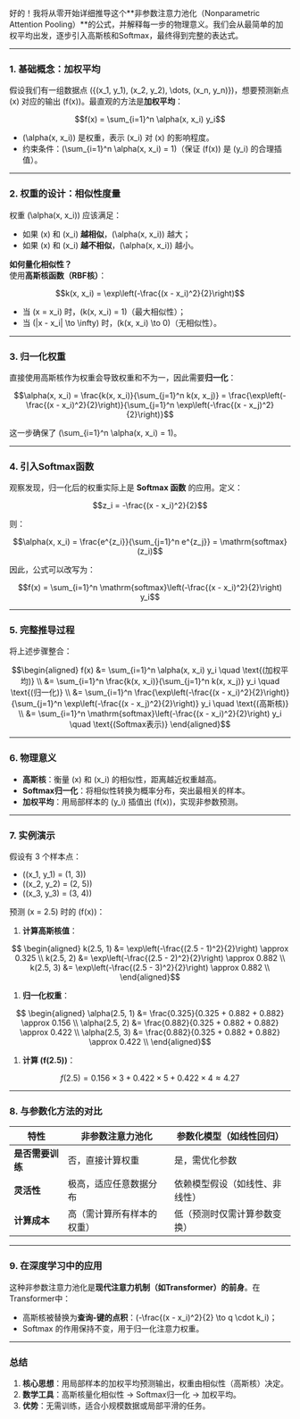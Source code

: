 好的！我将从零开始详细推导这个\*\*非参数注意力池化（Nonparametric Attention Pooling）\*\*的公式，并解释每一步的物理意义。我们会从最简单的加权平均出发，逐步引入高斯核和Softmax，最终得到完整的表达式。

***

### **1. 基础概念：加权平均**

假设我们有一组数据点 ({(x\_1, y\_1), (x\_2, y\_2), \dots, (x\_n, y\_n)})，想要预测新点 (x) 对应的输出 (f(x))。最直观的方法是**加权平均**：

```math
f(x) = \sum_{i=1}^n \alpha(x, x_i) y_i
```

*   (\alpha(x, x\_i)) 是权重，表示 (x\_i) 对 (x) 的影响程度。
*   约束条件：(\sum\_{i=1}^n \alpha(x, x\_i) = 1)（保证 (f(x)) 是 (y\_i) 的合理插值）。

***

### **2. 权重的设计：相似性度量**

权重 (\alpha(x, x\_i)) 应该满足：

*   如果 (x) 和 (x\_i) **越相似**，(\alpha(x, x\_i)) 越大；
*   如果 (x) 和 (x\_i) **越不相似**，(\alpha(x, x\_i)) 越小。

**如何量化相似性？**\
使用**高斯核函数（RBF核）**：

```math
k(x, x_i) = \exp\left(-\frac{(x - x_i)^2}{2}\right)
```

*   当 (x = x\_i) 时，(k(x, x\_i) = 1)（最大相似性）；
*   当 (|x - x\_i| \to \infty) 时，(k(x, x\_i) \to 0)（无相似性）。

***

### **3. 归一化权重**

直接使用高斯核作为权重会导致权重和不为一，因此需要**归一化**：

```math
\alpha(x, x_i) = \frac{k(x, x_i)}{\sum_{j=1}^n k(x, x_j)} = \frac{\exp\left(-\frac{(x - x_i)^2}{2}\right)}{\sum_{j=1}^n \exp\left(-\frac{(x - x_j)^2}{2}\right)}
```

这一步确保了 (\sum\_{i=1}^n \alpha(x, x\_i) = 1)。

***

### **4. 引入Softmax函数**

观察发现，归一化后的权重实际上是 **Softmax 函数** 的应用。定义：

```math
z_i = -\frac{(x - x_i)^2}{2}
```

则：

```math
\alpha(x, x_i) = \frac{e^{z_i}}{\sum_{j=1}^n e^{z_j}} = \mathrm{softmax}(z_i)
```

因此，公式可以改写为：

```math
f(x) = \sum_{i=1}^n \mathrm{softmax}\left(-\frac{(x - x_i)^2}{2}\right) y_i
```

***

### **5. 完整推导过程**

将上述步骤整合：

```math
\begin{aligned}
f(x) &= \sum_{i=1}^n \alpha(x, x_i) y_i \quad \text{(加权平均)} \\
&= \sum_{i=1}^n \frac{k(x, x_i)}{\sum_{j=1}^n k(x, x_j)} y_i \quad \text{(归一化)} \\
&= \sum_{i=1}^n \frac{\exp\left(-\frac{(x - x_i)^2}{2}\right)}{\sum_{j=1}^n \exp\left(-\frac{(x - x_j)^2}{2}\right)} y_i \quad \text{(高斯核)} \\
&= \sum_{i=1}^n \mathrm{softmax}\left(-\frac{(x - x_i)^2}{2}\right) y_i \quad \text{(Softmax表示)}
\end{aligned}
```

***

### **6. 物理意义**

*   **高斯核**：衡量 (x) 和 (x\_i) 的相似性，距离越近权重越高。
*   **Softmax归一化**：将相似性转换为概率分布，突出最相关的样本。
*   **加权平均**：用局部样本的 (y\_i) 插值出 (f(x))，实现非参数预测。

***

### **7. 实例演示**

假设有 3 个样本点：

*   ((x\_1, y\_1) = (1, 3))
*   ((x\_2, y\_2) = (2, 5))
*   ((x\_3, y\_3) = (3, 4))

预测 (x = 2.5) 时的 (f(x))：

1.  **计算高斯核值**：

```math
    \begin{aligned}
    k(2.5, 1) &= \exp\left(-\frac{(2.5 - 1)^2}{2}\right) \approx 0.325 \\
    k(2.5, 2) &= \exp\left(-\frac{(2.5 - 2)^2}{2}\right) \approx 0.882 \\
    k(2.5, 3) &= \exp\left(-\frac{(2.5 - 3)^2}{2}\right) \approx 0.882 \\
    \end{aligned}
```

1.  **归一化权重**：

```math
    \begin{aligned}
    \alpha(2.5, 1) &= \frac{0.325}{0.325 + 0.882 + 0.882} \approx 0.156 \\
    \alpha(2.5, 2) &= \frac{0.882}{0.325 + 0.882 + 0.882} \approx 0.422 \\
    \alpha(2.5, 3) &= \frac{0.882}{0.325 + 0.882 + 0.882} \approx 0.422 \\
    \end{aligned}
```

1.  **计算 (f(2.5))**：

```math
    f(2.5) = 0.156 \times 3 + 0.422 \times 5 + 0.422 \times 4 \approx 4.27
```

***

### **8. 与参数化方法的对比**

| 特性         | 非参数注意力池化      | 参数化模型（如线性回归）    |
| ---------- | ------------- | --------------- |
| **是否需要训练** | 否，直接计算权重      | 是，需优化参数         |
| **灵活性**    | 极高，适应任意数据分布   | 依赖模型假设（如线性、非线性） |
| **计算成本**   | 高（需计算所有样本的权重） | 低（预测时仅需计算参数变换）  |

***

### **9. 在深度学习中的应用**

这种非参数注意力池化是**现代注意力机制（如Transformer）的前身**。在Transformer中：

*   高斯核被替换为**查询-键的点积**：(-\frac{(x - x\_i)^2}{2} \to q \cdot k\_i)；
*   Softmax 的作用保持不变，用于归一化注意力权重。

***

### **总结**

1.  **核心思想**：用局部样本的加权平均预测输出，权重由相似性（高斯核）决定。
2.  **数学工具**：高斯核量化相似性 → Softmax归一化 → 加权平均。
3.  **优势**：无需训练，适合小规模数据或局部平滑的任务。

